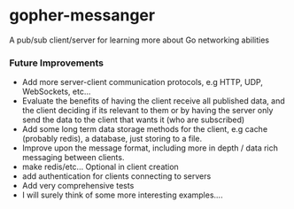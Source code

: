 
# gopher-messanger
A pub/sub client/server for learning more about Go networking abilities


### Future Improvements

 - Add more server-client communication protocols, e.g HTTP, UDP, WebSockets, etc...
 - Evaluate the benefits of having the client receive all published data, and the client deciding if its relevant to them or by having the server only send the data to the client that wants it (who are subscribed)
 - Add some long term data storage methods for the client, e.g cache (probably redis), a database, just storing to a file.
 - Improve upon the message format, including more in depth / data rich messaging between clients.
 - make redis/etc... Optional in client creation
 - add authentication for clients connecting to servers
 - Add very comprehensive tests
 - I will surely think of some more interesting examples....
